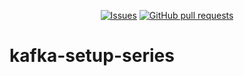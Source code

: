 <p align="center">
  <a href="https://github.com/mingyuchoo/kafka-setup-series/issues"><img alt="Issues" src="https://img.shields.io/github/issues/mingyuchoo/kafka-setup-series?color=appveyor" /></a>
  <a href="https://github.com/mingyuchoo/kafka-setup-series/pulls"><img alt="GitHub pull requests" src="https://img.shields.io/github/issues-pr/mingyuchoo/kafka-setup-series?color=appveyor" /></a>
</p>

# kafka-setup-series